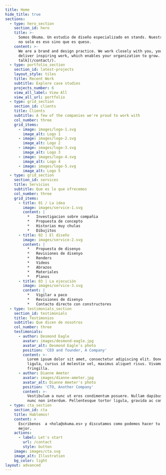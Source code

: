 ```yaml
---
title: Home
hide_title: true
sections:
  - type: hero_section
    section_id: hero
    title: >-
      Somos Okuma. Un estudio de diseño especializado en stands. Nuestra mision
      no solo es eso sino que es queso.
    content: >-
      We are a brand and design practice. We work closely with you, your team to
      deliver inspiring work, which enables your organization to grow. [Let's
      talk](/contact/).
  - type: portfolio_section
    section_id: latest-projects
    layout_style: tiles
    title: Recent Work
    subtitle: Explore case studies
    projects_number: 6
    view_all_label: View All
    view_all_url: portfolio
  - type: grid_section
    section_id: clients
    title: Clients
    subtitle: A few of the companies we're proud to work with
    col_number: three
    grid_items:
      - image: images/logo-1.svg
        image_alt: Logo 1
      - image: images/logo-2.svg
        image_alt: Logo 2
      - image: images/logo-3.svg
        image_alt: Logo 3
      - image: images/logo-4.svg
        image_alt: Logo 4
      - image: images/logo-5.svg
        image_alt: Logo 5
  - type: grid_section
    section_id: services
    title: Servicios
    subtitle: Que es lo que ofrecemos
    col_number: three
    grid_items:
      - title: 01 / La idea
        image: images/service-1.svg
        content: |
          *   Investigacion sobre compañia
          *   Propuesta de concepto
          *   Historias muy chulas
          *   Dibujitos
      - title: 02 | El diseño
        image: images/service-2.svg
        content: |
          *   Propuesta de disenyo
          *   Revisiones de disenyo
          *   Renders
          *   Videos
          *   Abrazos
          *   Materiales
          *   Planos
      - title: 03 | La ejecución
        image: images/service-3.svg
        content: |
          *   Vigilar a paco
          *   Revisiones de disenyo
          *   Contacto directo con constructores
  - type: testimonials_section
    section_id: testimonials
    title: Testimonios
    subtitle: Que dicen de nosotros
    col_number: three
    testimonials:
      - author: Desmond Eagle
        avatar: images/desmond-eagle.jpg
        avatar_alt: Desmond Eagle's photo
        position: 'CEO and founder, A Company'
        content: >-
          Lorem ipsum dolor sit amet, consectetur adipiscing elit. Donec nisl
          ligula, cursus id molestie vel, maximus aliquet risus. Vivamus in nibh
          fringilla.
      - author: Dianne Ameter
        avatar: images/dianne-ameter.jpg
        avatar_alt: Dianne Ameter's photo
        position: 'CTO, Another Company'
        content: >-
          Vestibulum a nunc ut eros condimentum posuere. Nullam dapibus quis
          nunc non interdum. Pellentesque tortor ligula, gravida ac commodo eu.
  - type: cta_section
    section_id: cta
    title: Hablemos!
    content: >
      Escribenos  a <hola@okuma.es> y discutamos como podemos hacer tu empresa
      mejor.
    actions:
      - label: Let's start
        url: /contact
        style: button
    image: images/cta.svg
    image_alt: Illustration
    bg_color: light
layout: advanced
---
```

